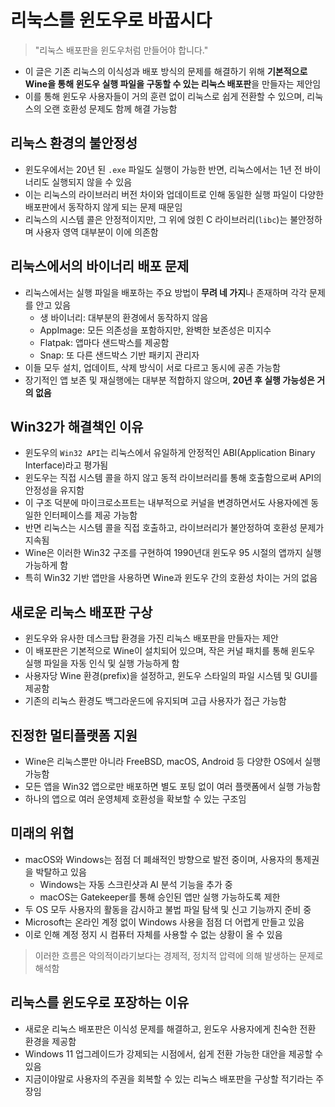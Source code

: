 # 리눅스를 윈도우로 바꿉시다

> "리눅스 배포판을 윈도우처럼 만들어야 합니다."

* 이 글은 기존 리눅스의 이식성과 배포 방식의 문제를 해결하기 위해 **기본적으로 Wine을 통해 윈도우 실행 파일을 구동할 수 있는 리눅스 배포판**을 만들자는 제안임
* 이를 통해 윈도우 사용자들이 거의 훈련 없이 리눅스로 쉽게 전환할 수 있으며, 리눅스의 오랜 호환성 문제도 함께 해결 가능함

리눅스 환경의 불안정성
------------

* 윈도우에서는 20년 된 `.exe` 파일도 실행이 가능한 반면, 리눅스에서는 1년 전 바이너리도 실행되지 않을 수 있음
* 이는 리눅스의 라이브러리 버전 차이와 업데이트로 인해 동일한 실행 파일이 다양한 배포판에서 동작하지 않게 되는 문제 때문임
* 리눅스의 시스템 콜은 안정적이지만, 그 위에 얹힌 C 라이브러리(`libc`)는 불안정하며 사용자 영역 대부분이 이에 의존함

리눅스에서의 바이너리 배포 문제
-----------------

* 리눅스에서는 실행 파일을 배포하는 주요 방법이 **무려 네 가지**나 존재하며 각각 문제를 안고 있음
  + 생 바이너리: 대부분의 환경에서 동작하지 않음
  + AppImage: 모든 의존성을 포함하지만, 완벽한 보존성은 미지수
  + Flatpak: 앱마다 샌드박스를 제공함
  + Snap: 또 다른 샌드박스 기반 패키지 관리자
* 이들 모두 설치, 업데이트, 삭제 방식이 서로 다르고 동시에 공존 가능함
* 장기적인 앱 보존 및 재실행에는 대부분 적합하지 않으며, **20년 후 실행 가능성은 거의 없음**

Win32가 해결책인 이유
--------------

* 윈도우의 `Win32 API`는 리눅스에서 유일하게 안정적인 ABI(Application Binary Interface)라고 평가됨
* 윈도우는 직접 시스템 콜을 하지 않고 동적 라이브러리를 통해 호출함으로써 API의 안정성을 유지함
* 이 구조 덕분에 마이크로소프트는 내부적으로 커널을 변경하면서도 사용자에겐 동일한 인터페이스를 제공 가능함
* 반면 리눅스는 시스템 콜을 직접 호출하고, 라이브러리가 불안정하여 호환성 문제가 지속됨
* Wine은 이러한 Win32 구조를 구현하여 1990년대 윈도우 95 시절의 앱까지 실행 가능하게 함
* 특히 Win32 기반 앱만을 사용하면 Wine과 윈도우 간의 호환성 차이는 거의 없음

새로운 리눅스 배포판 구상
--------------

* 윈도우와 유사한 데스크탑 환경을 가진 리눅스 배포판을 만들자는 제안
* 이 배포판은 기본적으로 Wine이 설치되어 있으며, 작은 커널 패치를 통해 윈도우 실행 파일을 자동 인식 및 실행 가능하게 함
* 사용자당 Wine 환경(prefix)을 설정하고, 윈도우 스타일의 파일 시스템 및 GUI를 제공함
* 기존의 리눅스 환경도 백그라운드에 유지되며 고급 사용자가 접근 가능함

진정한 멀티플랫폼 지원
------------

* Wine은 리눅스뿐만 아니라 FreeBSD, macOS, Android 등 다양한 OS에서 실행 가능함
* 모든 앱을 Win32 앱으로만 배포하면 별도 포팅 없이 여러 플랫폼에서 실행 가능함
* 하나의 앱으로 여러 운영체제 호환성을 확보할 수 있는 구조임

미래의 위협
------

* macOS와 Windows는 점점 더 폐쇄적인 방향으로 발전 중이며, 사용자의 통제권을 박탈하고 있음
  + Windows는 자동 스크린샷과 AI 분석 기능을 추가 중
  + macOS는 Gatekeeper를 통해 승인된 앱만 실행 가능하도록 제한
* 두 OS 모두 사용자의 활동을 감시하고 불법 파일 탐색 및 신고 기능까지 준비 중
* Microsoft는 온라인 계정 없이 Windows 사용을 점점 더 어렵게 만들고 있음
* 이로 인해 계정 정지 시 컴퓨터 자체를 사용할 수 없는 상황이 올 수 있음

> 이러한 흐름은 악의적이라기보다는 경제적, 정치적 압력에 의해 발생하는 문제로 해석함

리눅스를 윈도우로 포장하는 이유
-----------------

* 새로운 리눅스 배포판은 이식성 문제를 해결하고, 윈도우 사용자에게 친숙한 전환 환경을 제공함
* Windows 11 업그레이드가 강제되는 시점에서, 쉽게 전환 가능한 대안을 제공할 수 있음
* 지금이야말로 사용자의 주권을 회복할 수 있는 리눅스 배포판을 구상할 적기라는 주장임
